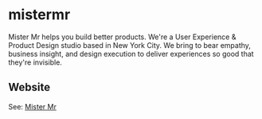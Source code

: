 # mistermr

Mister Mr helps you build better products. We're a User Experience & Product Design studio based in New York City. We bring to bear empathy, business insight, and design execution to deliver experiences so good that they're invisible.


## Website

See: [Mister Mr](http://www.mistermr.com/)

